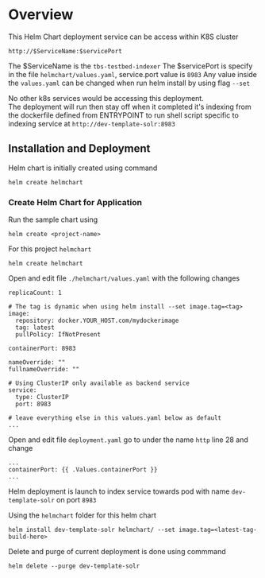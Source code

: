 # Overview

This Helm Chart deployment service can be access within K8S cluster
```
http://$ServiceName:$servicePort
```
The $ServiceName is the `tbs-testbed-indexer` 
The $servicePort is specify in the file `helmchart/values.yaml`, service.port value is `8983`
Any value inside the `values.yaml` can be changed when run helm install by using flag `--set`

No other k8s services would be accessing this deployment.  
The deployment will run then stay off when it completed it's indexing from 
the dockerfile defined from ENTRYPOINT to run shell script specific to indexing
service at `http://dev-template-solr:8983` 

## Installation and Deployment
Helm chart is initially created using command 
```
helm create helmchart
```

### Create Helm Chart for Application

Run the sample chart using

```
helm create <project-name>
```

For this project `helmchart`

```
helm create helmchart
```

Open and edit file `./helmchart/values.yaml` with the following changes

```
replicaCount: 1 

# The tag is dynamic when using helm install --set image.tag=<tag>
image:
  repository: docker.YOUR_HOST.com/mydockerimage
  tag: latest  
  pullPolicy: IfNotPresent

containerPort: 8983

nameOverride: ""
fullnameOverride: ""

# Using ClusterIP only available as backend service
service:
  type: ClusterIP
  port: 8983
  
# leave everything else in this values.yaml below as default
...
```

Open and edit file `deployment.yaml` go to under the name `http` line 28 and change 

```
...
containerPort: {{ .Values.containerPort }}
...
```

Helm deployment is launch to index service towards pod with name `dev-template-solr`
on port `8983`

Using the `helmchart` folder for this helm chart

```
helm install dev-template-solr helmchart/ --set image.tag=<latest-tag-build-here>
```

Delete and purge of current deployment is done using commmand

```
helm delete --purge dev-template-solr
```